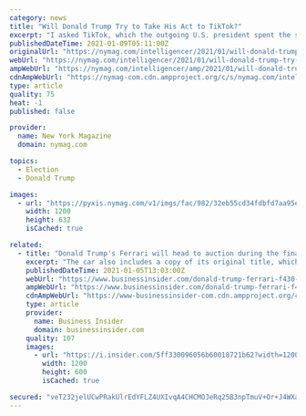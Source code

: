 ```yaml
---
category: news
title: "Will Donald Trump Try to Take His Act to TikTok?"
excerpt: "I asked TikTok, which the outgoing U.S. president spent the second half of 2020 trying to ban, whether it would join other social networks in refusing Trump access to its app, should he want to join."
publishedDateTime: 2021-01-09T05:11:00Z
originalUrl: "https://nymag.com/intelligencer/2021/01/will-donald-trump-try-to-take-his-act-to-tiktok.html"
webUrl: "https://nymag.com/intelligencer/2021/01/will-donald-trump-try-to-take-his-act-to-tiktok.html"
ampWebUrl: "https://nymag.com/intelligencer/amp/2021/01/will-donald-trump-try-to-take-his-act-to-tiktok.html"
cdnAmpWebUrl: "https://nymag-com.cdn.ampproject.org/c/s/nymag.com/intelligencer/amp/2021/01/will-donald-trump-try-to-take-his-act-to-tiktok.html"
type: article
quality: 75
heat: -1
published: false

provider:
  name: New York Magazine
  domain: nymag.com

topics:
  - Election
  - Donald Trump

images:
  - url: "https://pyxis.nymag.com/v1/imgs/fac/982/32eb55cd34fdbfd7aa95ebac6d828b77f5-donald-trump-tik-tok.1x.rsocial.w1200.jpg"
    width: 1200
    height: 632
    isCached: true

related:
  - title: "Donald Trump's Ferrari will head to auction during the final days of his presidency — tour the $500,000 car"
    excerpt: "The car also includes a copy of its original title, which bears Trump's signature and the address of Trump Tower in New York City."
    publishedDateTime: 2021-01-05T13:03:00Z
    webUrl: "https://www.businessinsider.com/donald-trump-ferrari-f430-auction-mecum-kissimmee-signed-title-2021-1"
    ampWebUrl: "https://www.businessinsider.com/donald-trump-ferrari-f430-auction-mecum-kissimmee-signed-title-2021-1?amp"
    cdnAmpWebUrl: "https://www-businessinsider-com.cdn.ampproject.org/c/s/www.businessinsider.com/donald-trump-ferrari-f430-auction-mecum-kissimmee-signed-title-2021-1?amp"
    type: article
    provider:
      name: Business Insider
      domain: businessinsider.com
    quality: 107
    images:
      - url: "https://i.insider.com/5ff330096056b60018721b62?width=1200&format=jpeg"
        width: 1200
        height: 600
        isCached: true

secured: "veT232jelUCwPRakUlrEdYFLZ4UXIvqA4CHCMOJeRq25B3npTmuV+Or+J4WXadFn+th2d57wpQPcexgh+vYKtVDu0yoZVeInUDocZmD2Aodn3k0sU055LGIDBHyvH1fOSPfgokHHlnA4TE+Fuezqe9h4OT5Q7aKMOf3MoKlLRCS/YXG3rW8Fi1Wk1NjZb/Tujr2LWsIPS3bmlnBm095zy6BCc7vTdaogVBwwvMporahPp1MXFTXF1dFj7dCp77bzdExXIC71NGq87i5FIcOCfEcDiOEFGz7MIUavIS900vhivpH97mUhm6SQisa1TNt2aRyvbkTQJchVyqmpoJu8bxKtSfBW69+Xfv4xbp1xU3A=;6PyngvceVcdo1Pl/gSOVnQ=="
---
```


